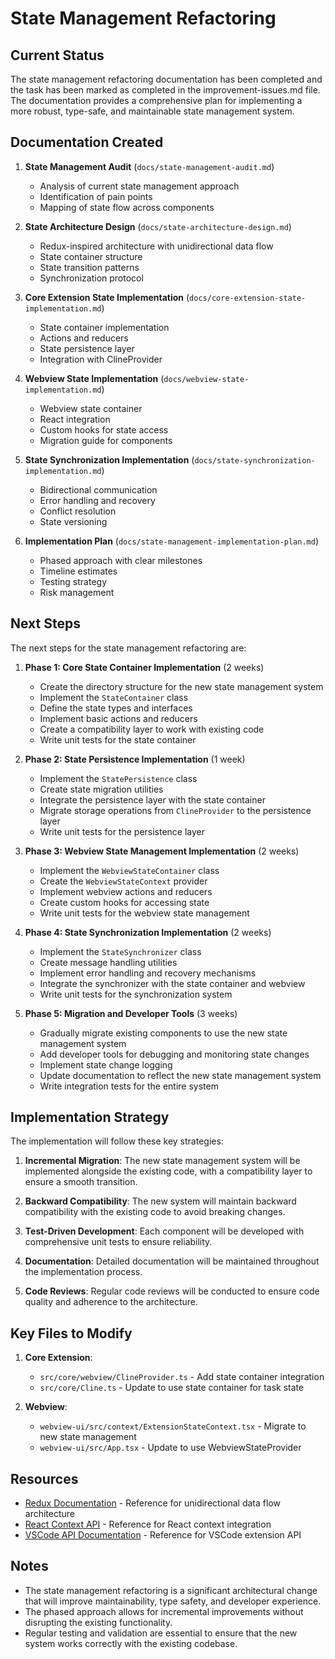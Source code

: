 # State Management Refactoring

## Current Status

The state management refactoring documentation has been completed and the task has been marked as completed in the improvement-issues.md file. The documentation provides a comprehensive plan for implementing a more robust, type-safe, and maintainable state management system.

## Documentation Created

1. **State Management Audit** (`docs/state-management-audit.md`)
   - Analysis of current state management approach
   - Identification of pain points
   - Mapping of state flow across components

2. **State Architecture Design** (`docs/state-architecture-design.md`)
   - Redux-inspired architecture with unidirectional data flow
   - State container structure
   - State transition patterns
   - Synchronization protocol

3. **Core Extension State Implementation** (`docs/core-extension-state-implementation.md`)
   - State container implementation
   - Actions and reducers
   - State persistence layer
   - Integration with ClineProvider

4. **Webview State Implementation** (`docs/webview-state-implementation.md`)
   - Webview state container
   - React integration
   - Custom hooks for state access
   - Migration guide for components

5. **State Synchronization Implementation** (`docs/state-synchronization-implementation.md`)
   - Bidirectional communication
   - Error handling and recovery
   - Conflict resolution
   - State versioning

6. **Implementation Plan** (`docs/state-management-implementation-plan.md`)
   - Phased approach with clear milestones
   - Timeline estimates
   - Testing strategy
   - Risk management

## Next Steps

The next steps for the state management refactoring are:

1. **Phase 1: Core State Container Implementation** (2 weeks)
   - Create the directory structure for the new state management system
   - Implement the `StateContainer` class
   - Define the state types and interfaces
   - Implement basic actions and reducers
   - Create a compatibility layer to work with existing code
   - Write unit tests for the state container

2. **Phase 2: State Persistence Implementation** (1 week)
   - Implement the `StatePersistence` class
   - Create state migration utilities
   - Integrate the persistence layer with the state container
   - Migrate storage operations from `ClineProvider` to the persistence layer
   - Write unit tests for the persistence layer

3. **Phase 3: Webview State Management Implementation** (2 weeks)
   - Implement the `WebviewStateContainer` class
   - Create the `WebviewStateContext` provider
   - Implement webview actions and reducers
   - Create custom hooks for accessing state
   - Write unit tests for the webview state management

4. **Phase 4: State Synchronization Implementation** (2 weeks)
   - Implement the `StateSynchronizer` class
   - Create message handling utilities
   - Implement error handling and recovery mechanisms
   - Integrate the synchronizer with the state container and webview
   - Write unit tests for the synchronization system

5. **Phase 5: Migration and Developer Tools** (3 weeks)
   - Gradually migrate existing components to use the new state management system
   - Add developer tools for debugging and monitoring state changes
   - Implement state change logging
   - Update documentation to reflect the new state management system
   - Write integration tests for the entire system

## Implementation Strategy

The implementation will follow these key strategies:

1. **Incremental Migration**: The new state management system will be implemented alongside the existing code, with a compatibility layer to ensure a smooth transition.

2. **Backward Compatibility**: The new system will maintain backward compatibility with the existing code to avoid breaking changes.

3. **Test-Driven Development**: Each component will be developed with comprehensive unit tests to ensure reliability.

4. **Documentation**: Detailed documentation will be maintained throughout the implementation process.

5. **Code Reviews**: Regular code reviews will be conducted to ensure code quality and adherence to the architecture.

## Key Files to Modify

1. **Core Extension**:
   - `src/core/webview/ClineProvider.ts` - Add state container integration
   - `src/core/Cline.ts` - Update to use state container for task state

2. **Webview**:
   - `webview-ui/src/context/ExtensionStateContext.tsx` - Migrate to new state management
   - `webview-ui/src/App.tsx` - Update to use WebviewStateProvider

## Resources

- [Redux Documentation](https://redux.js.org/) - Reference for unidirectional data flow architecture
- [React Context API](https://reactjs.org/docs/context.html) - Reference for React context integration
- [VSCode API Documentation](https://code.visualstudio.com/api/references/vscode-api) - Reference for VSCode extension API

## Notes

- The state management refactoring is a significant architectural change that will improve maintainability, type safety, and developer experience.
- The phased approach allows for incremental improvements without disrupting the existing functionality.
- Regular testing and validation are essential to ensure that the new system works correctly with the existing codebase.
